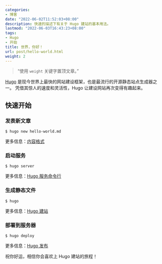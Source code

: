 ```yaml
---
categories:
- 博客
date: "2022-06-02T11:52:03+08:00"
description: 快速的描述下有关于 Hugo 建站的基本用法。
lastmod: "2022-06-03T16:43:23+08:00"
tags:
- Hugo
- 开始
title: 世界，你好！
url: post/hello-world.html
weight: 2
---
```


> “使用 `weight` 关键字置顶文章。”

[Hugo](https://gohugo.io/) 是现今世界上最快的网站建设框架，也是最流行的开源静态站点生成器之一。 凭借其惊人的速度和灵活性，Hugo 让建设网站再次变得有趣起来。

<!--more-->

## 快速开始

### 发表新文章

```shell
$ hugo new hello-world.md
```

更多信息：[内容格式](https://gohugo.io/content-management/formats/)

### 启动服务

```shell
$ hugo server
```

更多信息：[Hugo 服务命令行](https://gohugo.io/commands/hugo_server/)

### 生成静态文件

```shell
$ hugo
```

更多信息：[Hugo 建站](https://gohugo.io/commands/hugo/)

### 部署到服务器

```language
$ hugo deploy
```

更多信息：[Hugo 发布](https://gohugo.io/commands/hugo_deploy/)

祝你好运，相信你会喜欢上 Hugo 建站的旅程！